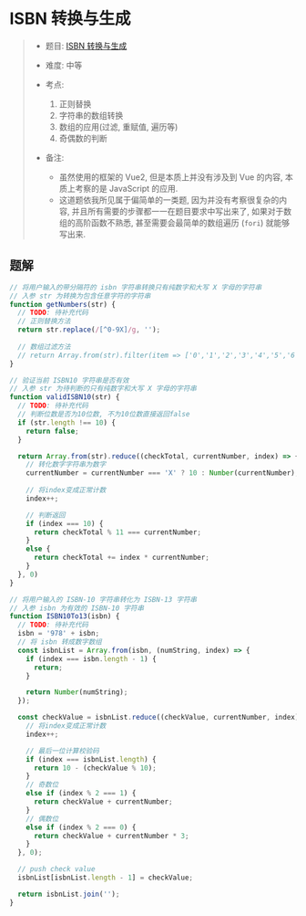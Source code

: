 # ISBN 转换与生成

> - 题目: [ISBN 转换与生成](https://www.lanqiao.cn/problems/5141/learning/?page=1&first_category_id=2&sort=difficulty&second_category_id=11&tags=%E7%9C%81%E8%B5%9B)
>
> - 难度: 中等
> - 考点: 
> 	1. 正则替换
> 	2. 字符串的数组转换
> 	3. 数组的应用(过滤, 重赋值, 遍历等)
> 	4. 奇偶数的判断
> - 备注:
> 	- 虽然使用的框架的 Vue2, 但是本质上并没有涉及到 Vue 的内容, 本质上考察的是 JavaScript 的应用. 
> 	- 这道题依我所见属于偏简单的一类题, 因为并没有考察很复杂的内容, 并且所有需要的步骤都一一在题目要求中写出来了, 如果对于数组的高阶函数不熟悉, 甚至需要会最简单的数组遍历 (`fori`) 就能够写出来.

## 题解
```js
// 将用户输入的带分隔符的 isbn 字符串转换只有纯数字和大写 X 字母的字符串
// 入参 str 为转换为包含任意字符的字符串
function getNumbers(str) {
  // TODO: 待补充代码
  // 正则替换方法
  return str.replace(/[^0-9X]/g, '');
  
  // 数组过滤方法
  // return Array.from(str).filter(item => ['0','1','2','3','4','5','6','7','8','9','X'].includes(item)).join('')
}
```

```js
// 验证当前 ISBN10 字符串是否有效
// 入参 str 为待判断的只有纯数字和大写 X 字母的字符串
function validISBN10(str) {
  // TODO: 待补充代码
  // 判断位数是否为10位数, 不为10位数直接返回false
  if (str.length !== 10) {
    return false;
  }  

  return Array.from(str).reduce((checkTotal, currentNumber, index) => {
    // 转化数字字符串为数字
    currentNumber = currentNumber === 'X' ? 10 : Number(currentNumber);
    
    // 将index变成正常计数
    index++;

    // 判断返回
    if (index === 10) {
      return checkTotal % 11 === currentNumber;
    }
    else {
      return checkTotal += index * currentNumber;
    }
  }, 0)
}
```

```js
// 将用户输入的 ISBN-10 字符串转化为 ISBN-13 字符串
// 入参 isbn 为有效的 ISBN-10 字符串
function ISBN10To13(isbn) {
  // TODO: 待补充代码
  isbn = '978' + isbn;
  // 将 isbn 转成数字数组
  const isbnList = Array.from(isbn, (numString, index) => {
    if (index === isbn.length - 1) {
      return;
    }

    return Number(numString);
  }); 

  const checkValue = isbnList.reduce((checkValue, currentNumber, index) => {
    // 将index变成正常计数
    index++;

    // 最后一位计算校验码
    if (index === isbnList.length) {
      return 10 - (checkValue % 10);
    }
    // 奇数位
    else if (index % 2 === 1) {
      return checkValue + currentNumber;
    }
    // 偶数位
    else if (index % 2 === 0) {
      return checkValue + currentNumber * 3;
    }
  }, 0);

  // push check value
  isbnList[isbnList.length - 1] = checkValue;

  return isbnList.join('');
}
```

